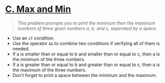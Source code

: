 # [C. Max and Min](https://codeforces.com/group/6uhngucRCe/contest/429334/problem/C)
> *This problem prompts you to print the minimum then the maximum numbers of three given numbers a, b, and c, seperated by a space.*
+ Use an ```if``` condition.
+ Use the operator ```&&``` to combine two conditions if verifying all of them is needed.
+ If a is smaller than or equal to b and smaller than or equal to c, then a is the minimum of the three numbers.
+ If a is greater than or equal to b and greater than or equal to c, then a is the maximum of the three numbers.
+ Don't forget to print a space between the minimum and the maximum.